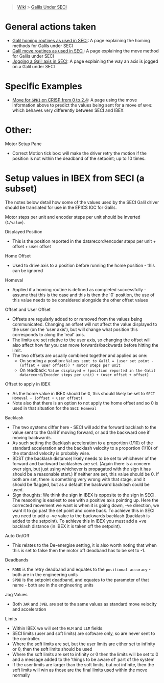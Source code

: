> [Wiki](Home) > [Galils Under SECI](galils-under-seci)

# General actions taken
- [Galil homing routines as used in SECI](Homing-Galils-under-SECI): A page explaining the homing methods for Galils under SECI
- [Galil move routines as used in SECI](move-galils-under-SECI): A page explaining the move method for Galils under SECI
- [Jogging a Galil axis in SECI](jog-galils-in-SECI): A page explaining the way an axis is jogged on a Galil under SECI

# Specific Examples
- [Move for `GPHI` on CRISP from 0 to 2.4](move-gphi): A page using the move information above to predict the values being sent for a move of `GPHI` which behaves very differently between SECI and IBEX

# Other:

Motor Setup Pane

   - Correct Motion tick box: will make the driver retry the motion if the position is not within the deadband of the setpoint; up to 10 times.

# Setup values in IBEX from SECI (a subset)

The notes below detail how some of the values used by the SECI Galil driver should be translated for use in the EPICS IOC for Galils.

Motor steps per unit and encoder steps per unit should be inverted (`1/value`).

Displayed Position

- This is the position reported in the datarecord/encoder steps per unit + offset + user offset

Home Offset

- Used to drive axis to a position before running the home position - this can be ignored

Homeval

- Applied if a homing routine is defined as completed successfully - assume that this is the case and this is then the '0' position, the use of this value needs to be considered alongside the other offset values

Offset and User Offset

- Offsets are regularly added to or removed from the values being communicated. Changing an offset will not affect the value displayed to the user (on the 'user axis'), but will change what position this corresponds to along the 'real' axis.
- The limits are set relative to the user axis, so changing the offset will also affect how far you can move forwards/backwards before hitting the limit.
- The two offsets are usually combined together and applied as one:
   - On sending a position: `Values sent to Galil = (user set point - (offset + user offset)) * motor steps per unit`
   - On readback: `Value displayed = (position reported in the Galil datarecord/Encoder steps per unit) + (user offset + offset)`

Offset to apply in IBEX

- As the home value in IBEX should be 0, this should likely be set to `SECI Homeval - (offset + user offset)`
- Note also that there is an option to not apply the home offset and so 0 is used in that situation for the `SECI Homeval`

Backlash

- The two systems differ here - SECI will add the forward backlash to the value sent to the Galil if moving forward, or add the backward one if moving backwards.
- As such setting the Backlash acceleration to a proportion (1/10) of the standard acceleration and the backlash velocity to a proportion (1/10) of the standard velocity is probably wise.
- BDST (the backlash distance) likely needs to be set to whichever of the forward and backward backlashes are set. (Again there is a concern over sign, but just using whichever is propagated with the sign it has should be a reasonable start.) If neither are set, this value should be 0. If both are set, there is something very wrong with that stage, and it should be flagged, but as a default the backward backlash could be used.
- Sign thoughts: We think the sign in IBEX is opposite to the sign in SECI. The reasoning is easiest to see with a positive axis pointing up. Here the corrected movement we want is when it is going down, -ve direction, we want it to go past the set point and come back. To achieve this in SECI you need to add a -ve value to the backwards backlash (backlash is added to the setpoint). To achieve this in IBEX you must add a +ve backlash distance (in IBEX it is taken off the setpoint).

Auto On/Off
- This relates to the De-energise setting, it is also worth noting that when this is set to false then the motor off deadband has to be set to -1.

Deadbands
- `RDBD` is the retry deadband and equates to the `positional accuracy` - both are in the engineering units
- `SPDB` is the setpoint deadband, and equates to the parameter of that name - both are in the engineering units

Jog Values
- Both `JAR` and `JVEL` are set to the same values as standard move velocity and acceleration

Limits
- Within IBEX we will set the `HLM` and `LLM` fields
- SECI limits (user and soft limits) are software only, so are never sent to the controller.
- Where the soft limits are set, but the user limits are either set to infinity or 0, then the soft limits should be used
- Where the soft limits are set to infinity or 0 then the limits will be set to 0 and a message added to the 'things to be aware of' part of the system
- If the user limits are larger than the soft limits, but not infinite, then the soft limits will win as those are the final limits used within the move normally

